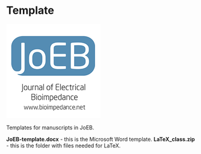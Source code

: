 # Template
![JoEB Logo](JoEB-logo-1.png)

Templates for manuscripts in JoEB.

**JoEB-template.docx** - this is the Microsoft Word template.
**LaTeX_class.zip** - this is the folder with files needed for LaTeX.
